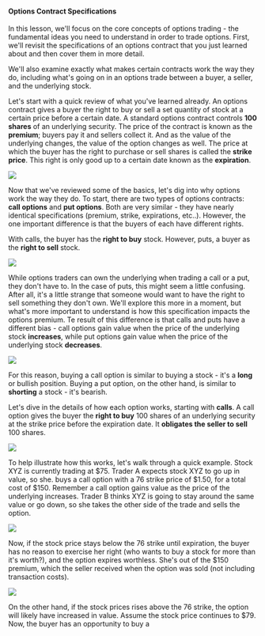 #### Options Contract Specifications

In this lesson, we'll focus on the core concepts of options trading - the fundamental ideas you need to understand in order to trade options. First, we'll revisit the specifications of an options contract that you just learned about and then cover them in more detail.

We'll also examine exactly what makes certain contracts work the way they do, including what's going on in an options trade between a buyer, a seller, and the underlying stock. 

Let's start with a quick review of what you've learned already. An options contract gives a buyer the right to buy or sell a set quantity of stock at a certain price before a certain date. A standard options contract controls <b>100 shares</b>  of an underlying security. The price of the contract is known as the <b>premium</b>; buyers pay it and sellers collect it. And as the value of the underlying changes, the value of the option changes as well. The price at which the buyer has the right to purchase or sell shares is called the <b> strike price</b>. This right is only good up to a certain date known as the <b>expiration</b>. 

![](https://education.ameritrade.com/content/cms/images/BDTO_Lesson_2.10.01.jpg)

Now that we've reviewed some of the basics, let's dig into why options work the way they do. To start, there are two types of options contracts: <b>call options</b> and <b>put options</b>. Both are very similar - they have nearly identical specifications (premium, strike, expirations, etc..). However, the one important difference is that the buyers of each have different rights. 

With calls, the buyer has the <b>right to buy</b> stock. However, puts, a buyer as the <b>right to sell</b> stock.

![](https://education.ameritrade.com/content/cms/images/BDTO_Lesson_2.10.02.jpg)

While options traders can own the underlying when trading a call or a put, they don't have to. In the case of puts, this might seem a little confusing. After all, it's a little strange that someone would want to have the right to sell something they don't own. We'll explore this more in a moment, but what's more important to understand is how this specification impacts the options premium. Te result of this difference is that calls and puts have a different bias - call options gain value when the price of the underlying stock <b>increases</b>, while put options gain value when the price of the underlying stock <b>decreases</b>.

![](https://education.ameritrade.com/content/cms/images/BDTO_Lesson_2.10.03.jpg)

For this reason, buying a call option is similar to buying a stock - it's a <b>long</b> or bullish position. Buying a put option, on the other hand, is similar to <b>shorting</b> a stock - it's bearish. 

Let's dive in the details of how each option works, starting with <b>calls</b>. A call option gives the buyer the <b>right to buy</b> 100 shares of an underlying security at the strike price before the expiration date. It <b>obligates the seller to sell</b> 100 shares.

![](https://education.ameritrade.com/content/cms/images/BDTO_Lesson_2.10.04.jpg)

To help illustrate how this works, let's walk through a quick example. Stock XYZ is currently trading at $75. Trader A expects stock XYZ to go up in value, so she. buys a call option with a 76 strike price of $1.50, for a total cost of $150. Remember a call option gains value as the price of the underlying increases. Trader B thinks XYZ is going to stay around the same value or go down, so she takes the other side of the trade and sells the option. 

![](https://education.ameritrade.com/content/cms/images/BDTO_Lesson_2.10.05.jpg)

Now, if the stock price stays below the 76 strike until expiration, the buyer has no reason to exercise her right (who wants to buy a stock for more than it's worth?), and the option expires worthless. She's out of the $150 premium, which the seller received when the option was sold (not including transaction costs).

![](https://education.ameritrade.com/content/cms/images/BDTO_Lesson_2.10.06.jpg)

On the other hand, if the stock prices rises above the 76 strike, the option will likely have increased in value. Assume the stock price continues to $79. Now, the buyer has an opportunity to buy a

<!--stackedit_data:
eyJoaXN0b3J5IjpbLTE2OTMxMDkwOTddfQ==
-->